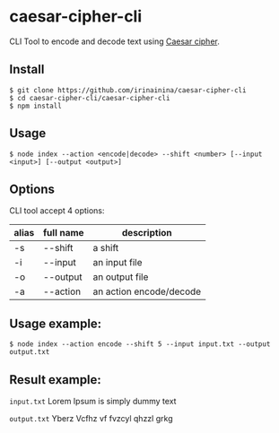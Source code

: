 # caesar-cipher-cli

CLI Tool to encode and decode text using [Caesar cipher](https://en.wikipedia.org/wiki/Caesar_cipher).

## Install

```
$ git clone https://github.com/irinainina/caesar-cipher-cli
$ cd caesar-cipher-cli/caesar-cipher-cli
$ npm install
```
## Usage

```
$ node index --action <encode|decode> --shift <number> [--input <input>] [--output <output>]
```
## Options

CLI tool accept 4 options:

|  alias | full name  |       description       |
| -------| ---------- | ----------------------- |
| -s     | --shift    | a shift                 |
| -i     | --input    | an input file           |
| -o     | --output   | an output file          |
| -a     | --action   | an action encode/decode |

## Usage example:	

```
$ node index --action encode --shift 5 --input input.txt --output output.txt
```
## Result example:

`input.txt` Lorem Ipsum is simply dummy text

`output.txt` Yberz Vcfhz vf fvzcyl qhzzl grkg
